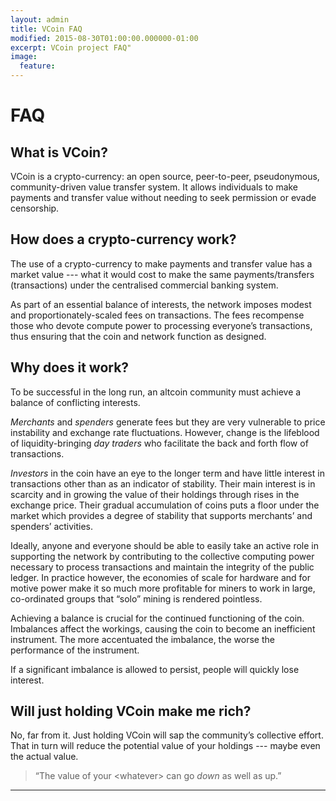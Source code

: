 ```yaml
---
layout: admin
title: VCoin FAQ
modified: 2015-08-30T01:00:00.000000-01:00
excerpt: VCoin project FAQ"
image:
  feature:
---
```


# FAQ

## What is VCoin?
VCoin is a crypto-currency: an open source, peer-to-peer, pseudonymous, community-driven value transfer system. It allows individuals to make payments and transfer value without needing to seek permission or evade censorship.

## How does a crypto-currency work?

The use of a crypto-currency to make payments and transfer value has a market value --- what it would cost to make the same payments/transfers (transactions) under the centralised commercial banking system.

As part of an essential balance of interests, the network imposes modest and proportionately-scaled fees on transactions. The fees recompense those who devote compute power to processing everyone’s transactions, thus ensuring that the coin and network function as designed.

## Why does it work?
To be successful in the long run, an altcoin community must achieve a balance of conflicting interests.

*Merchants* and *spenders* generate fees but they are very vulnerable to price instability and exchange rate fluctuations. However, change is the lifeblood of liquidity-bringing *day traders* who facilitate the back and forth flow of transactions.

*Investors* in the coin have an eye to the longer term and have little interest in transactions other than as an indicator of stability. Their main interest is in scarcity and in growing the value of their holdings through rises in the exchange price. Their gradual accumulation of coins puts a floor under the market which provides a degree of stability that supports merchants’ and spenders’ activities.

Ideally, anyone and everyone should be able to easily take an active role in supporting the network by contributing to the collective computing power necessary to process transactions and maintain the integrity of the public ledger. In practice however, the economies of scale for hardware and for motive power make it so much more profitable for miners to work in large, co-ordinated groups that “solo” mining is rendered pointless.

Achieving a balance is crucial for the continued functioning of the coin. Imbalances affect the workings, causing the coin to become an inefficient instrument. The more accentuated the imbalance, the worse the performance of the instrument.

If a significant imbalance is allowed to persist, people will quickly lose interest.

## Will just holding VCoin make me rich?

No, far from it. Just holding VCoin will sap the community’s collective effort. That in turn will reduce the potential value of your holdings --- maybe even the actual value.

> “The value of your &lt;whatever&gt; can go *down* as well as up.”






---
